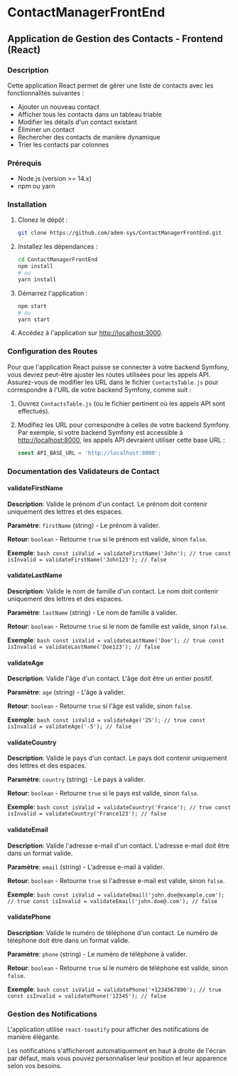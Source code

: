 # ContactManagerFrontEnd

## Application de Gestion des Contacts - Frontend (React)

### Description

Cette application React permet de gérer une liste de contacts avec les fonctionnalités suivantes :
- Ajouter un nouveau contact
- Afficher tous les contacts dans un tableau triable
- Modifier les détails d'un contact existant
- Éliminer un contact
- Rechercher des contacts de manière dynamique
- Trier les contacts par colonnes

### Prérequis

- Node.js (version >= 14.x)
- npm ou yarn

### Installation

1. Clonez le dépôt :
    ```bash
    git clone https://github.com/adem-sys/ContactManagerFrontEnd.git
    ```

2. Installez les dépendances :
    ```bash
    cd ContactManagerFrontEnd
    npm install
    # ou
    yarn install
    ```

3. Démarrez l'application :
    ```bash
    npm start
    # ou
    yarn start
    ```

4. Accédez à l'application sur [http://localhost:3000](http://localhost:3000).

### Configuration des Routes

Pour que l'application React puisse se connecter à votre backend Symfony, vous devrez peut-être ajuster les routes utilisées pour les appels API. Assurez-vous de modifier les URL dans le fichier `ContactsTable.js` pour correspondre à l'URL de votre backend Symfony, comme suit :

1. Ouvrez `ContactsTable.js` (ou le fichier pertinent où les appels API sont effectués).

2. Modifiez les URL pour correspondre à celles de votre backend Symfony. Par exemple, si votre backend Symfony est accessible à [http://localhost:8000](http://localhost:8000), les appels API devraient utiliser cette base URL :

    ```javascript
    const API_BASE_URL = 'http://localhost:8000';
    ```

### Documentation des Validateurs de Contact

#### validateFirstName

**Description**: Valide le prénom d'un contact. Le prénom doit contenir uniquement des lettres et des espaces.

**Paramètre**: `firstName` (string) - Le prénom à valider.

**Retour**: `boolean` - Retourne `true` si le prénom est valide, sinon `false`.

**Exemple**:
    ```bash
    const isValid = validateFirstName('John'); // true
    const isInvalid = validateFirstName('John123'); // false
    ```

#### validateLastName

**Description**: Valide le nom de famille d'un contact. Le nom doit contenir uniquement des lettres et des espaces.

**Paramètre**: `lastName` (string) - Le nom de famille à valider.

**Retour**: `boolean` - Retourne `true` si le nom de famille est valide, sinon `false`.

**Exemple**:
    ```bash
    const isValid = validateLastName('Doe'); // true
    const isInvalid = validateLastName('Doe123'); // false
    ```

#### validateAge

**Description**: Valide l'âge d'un contact. L'âge doit être un entier positif.

**Paramètre**: `age` (string) - L'âge à valider.

**Retour**: `boolean` - Retourne `true` si l'âge est valide, sinon `false`.

**Exemple**:
    ```bash
    const isValid = validateAge('25'); // true
    const isInvalid = validateAge('-5'); // false
    ```

#### validateCountry

**Description**: Valide le pays d'un contact. Le pays doit contenir uniquement des lettres et des espaces.

**Paramètre**: `country` (string) - Le pays à valider.

**Retour**: `boolean` - Retourne `true` si le pays est valide, sinon `false`.

**Exemple**:
    ```bash
    const isValid = validateCountry('France'); // true
    const isInvalid = validateCountry('France123'); // false
    ```

#### validateEmail

**Description**: Valide l'adresse e-mail d'un contact. L'adresse e-mail doit être dans un format valide.

**Paramètre**: `email` (string) - L'adresse e-mail à valider.

**Retour**: `boolean` - Retourne `true` si l'adresse e-mail est valide, sinon `false`.

**Exemple**:
    ```bash
    const isValid = validateEmail('john.doe@example.com'); // true
    const isInvalid = validateEmail('john.doe@.com'); // false
    ```

#### validatePhone

**Description**: Valide le numéro de téléphone d'un contact. Le numéro de téléphone doit être dans un format valide.

**Paramètre**: `phone` (string) - Le numéro de téléphone à valider.

**Retour**: `boolean` - Retourne `true` si le numéro de téléphone est valide, sinon `false`.

**Exemple**:
    ```bash
    const isValid = validatePhone('+1234567890'); // true
    const isInvalid = validatePhone('12345'); // false
    ```
### Gestion des Notifications

L'application utilise `react-toastify` pour afficher des notifications de manière élégante. 

Les notifications s'afficheront automatiquement en haut à droite de l'écran par défaut, mais vous pouvez personnaliser leur position et leur apparence selon vos besoins.
